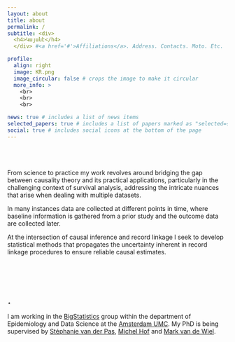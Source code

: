 ```yaml
---
layout: about
title: about
permalink: /
subtitle: <div>
  <h4>Կայանէ</h4>
  </div> #<a href='#'>Affiliations</a>. Address. Contacts. Moto. Etc.

profile:
  align: right
  image: KR.png
  image_circular: false # crops the image to make it circular
  more_info: >
    <br>
    <br>
    <br>

news: true # includes a list of news items
selected_papers: true # includes a list of papers marked as "selected={true}"
social: true # includes social icons at the bottom of the page
---
```


<br>
<br>
<br>
From science to practice my work revolves around bridging the gap between causality theory and its practical applications, particularly in the challenging context of survival analysis, addressing the intricate nuances that arise when dealing with multiple datasets.

In many instances data are collected at different points in time, where baseline information is gathered from a prior study and the outcome data are collected later.

At the intersection of causal inference and record linkage I seek to develop statistical methods that propagates the uncertainty inherent in record linkage procedures to ensure reliable causal estimates.
<br>
<br>
<br>
<br>
<br>
<br>

$\star$

I am working in the [BigStatistics](https://www.bigstatistics.nl/) group within the department of Epidemiology and Data Science at the [Amsterdam UMC](https://www.amc.nl/web/home.htm). My PhD is being supervised by [Stéphanie van der Pas](https://www.stephanievanderpas.nl/), [Michel Hof](https://researchinformation.amsterdamumc.org/en/persons/michel-hof-2) and [Mark van de Wiel](https://www.bigstatistics.nl/mark-van-de-wiel/).
